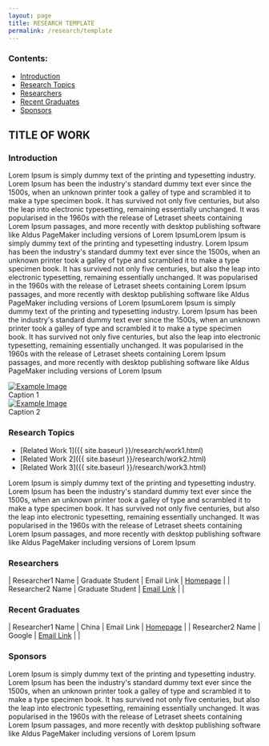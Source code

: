 ```yaml
---
layout: page
title: RESEARCH TEMPLATE
permalink: /research/template
---
```


### Contents:

* [Introduction](#id1)
* [Research Topics](#id2)
* [Researchers](#id3)
* [Recent Graduates](#id4)
* [Sponsors](#id5)

## TITLE OF WORK



### <a name="id1"></a>Introduction

Lorem Ipsum is simply dummy text of the printing and typesetting industry. Lorem Ipsum has been the industry's standard dummy text ever since the 1500s, when an unknown printer took a galley of type and scrambled it to make a type specimen book. It has survived not only five centuries, but also the leap into electronic typesetting, remaining essentially unchanged. It was popularised in the 1960s with the release of Letraset sheets containing Lorem Ipsum passages, and more recently with desktop publishing software like Aldus PageMaker including versions of Lorem IpsumLorem Ipsum is simply dummy text of the printing and typesetting industry. Lorem Ipsum has been the industry's standard dummy text ever since the 1500s, when an unknown printer took a galley of type and scrambled it to make a type specimen book. It has survived not only five centuries, but also the leap into electronic typesetting, remaining essentially unchanged. It was popularised in the 1960s with the release of Letraset sheets containing Lorem Ipsum passages, and more recently with desktop publishing software like Aldus PageMaker including versions of Lorem IpsumLorem Ipsum is simply dummy text of the printing and typesetting industry. Lorem Ipsum has been the industry's standard dummy text ever since the 1500s, when an unknown printer took a galley of type and scrambled it to make a type specimen book. It has survived not only five centuries, but also the leap into electronic typesetting, remaining essentially unchanged. It was popularised in the 1960s with the release of Letraset sheets containing Lorem Ipsum passages, and more recently with desktop publishing software like Aldus PageMaker including versions of Lorem Ipsum

<div class="col-md-6">
<a href="{{ site.baseurl }}/assets/profile-placeholder.gif" data-lightbox="profile-placeholder" data-title="Example Image">
  <img src="{{ site.baseurl }}/assets/profile-placeholder.gif" title="Example Image">
</a>	
<div class="image-caption">Caption 1</div>
</div>

<div class="col-md-6">
<a href="{{ site.baseurl }}/assets/profile-placeholder.gif" data-lightbox="profile-placeholder" data-title="Example Image">
  <img src="{{ site.baseurl }}/assets/profile-placeholder.gif" title="Example Image">
</a>
<div class="image-caption">Caption 2</div>
</div>

### <a name="id2"></a>Research Topics

* [Related Work 1]({{ site.baseurl }}/research/work1.html)
* [Related Work 2]({{ site.baseurl }}/research/work2.html)
* [Related Work 3]({{ site.baseurl }}/research/work3.html)

Lorem Ipsum is simply dummy text of the printing and typesetting industry. Lorem Ipsum has been the industry's standard dummy text ever since the 1500s, when an unknown printer took a galley of type and scrambled it to make a type specimen book. It has survived not only five centuries, but also the leap into electronic typesetting, remaining essentially unchanged. It was popularised in the 1960s with the release of Letraset sheets containing Lorem Ipsum passages, and more recently with desktop publishing software like Aldus PageMaker including versions of Lorem Ipsum


### <a name="id3"></a>Researchers

| Researcher1 Name | Graduate Student | Email Link | [Homepage](msc.berkeley.edu)	|
| Researcher2 Name | Graduate Student | [Email Link](mailto:oski@berkeley.edy) |  	|

### <a name="id4"></a>Recent Graduates

| Researcher1 Name | China | Email Link | [Homepage](msc.berkeley.edu)	|
| Researcher2 Name | Google | [Email Link](mailto:oski@berkeley.edy) |  |

### <a name="id5"></a>Sponsors

Lorem Ipsum is simply dummy text of the printing and typesetting industry. Lorem Ipsum has been the industry's standard dummy text ever since the 1500s, when an unknown printer took a galley of type and scrambled it to make a type specimen book. It has survived not only five centuries, but also the leap into electronic typesetting, remaining essentially unchanged. It was popularised in the 1960s with the release of Letraset sheets containing Lorem Ipsum passages, and more recently with desktop publishing software like Aldus PageMaker including versions of Lorem Ipsum
